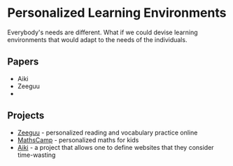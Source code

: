 # Personalized Learning Environments

Everybody's needs are different. What if we could devise learning environments that would adapt to the needs of the individuals. 

## Papers
- Aiki 
- Zeeguu
- 

## Projects
- [Zeeguu](projects/zeeguu.md) - personalized  reading and vocabulary practice online
- [MathsCamp](projects/maths-camp.md) - personalized maths for kids
- [Aiki](projects/aiki) - a project that allows one to define websites that they consider time-wasting 